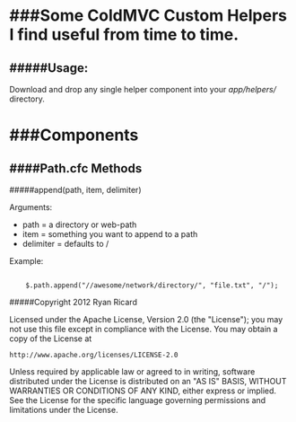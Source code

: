 ###Some ColdMVC Custom Helpers I find useful from time to time.
==================================================================================

#####Usage:
----------------------------------------------------------------------------------

Download and drop any single helper component into your _app/helpers/_ directory.

###Components
==================================================================================

####Path.cfc Methods
----------------------------------------------------------------------------------

#####append(path, item, delimiter)

Arguments:

* path = a directory or web-path
* item = something you want to append to a path
* delimiter = defaults to /

Example:

<code>
	$.path.append("//awesome/network/directory/", "file.txt", "/");
</code>

#####Copyright 2012 Ryan Ricard

Licensed under the Apache License, Version 2.0 (the "License");
you may not use this file except in compliance with the License.
You may obtain a copy of the License at

    http://www.apache.org/licenses/LICENSE-2.0

Unless required by applicable law or agreed to in writing, software
distributed under the License is distributed on an "AS IS" BASIS,
WITHOUT WARRANTIES OR CONDITIONS OF ANY KIND, either express or implied.
See the License for the specific language governing permissions and
limitations under the License.